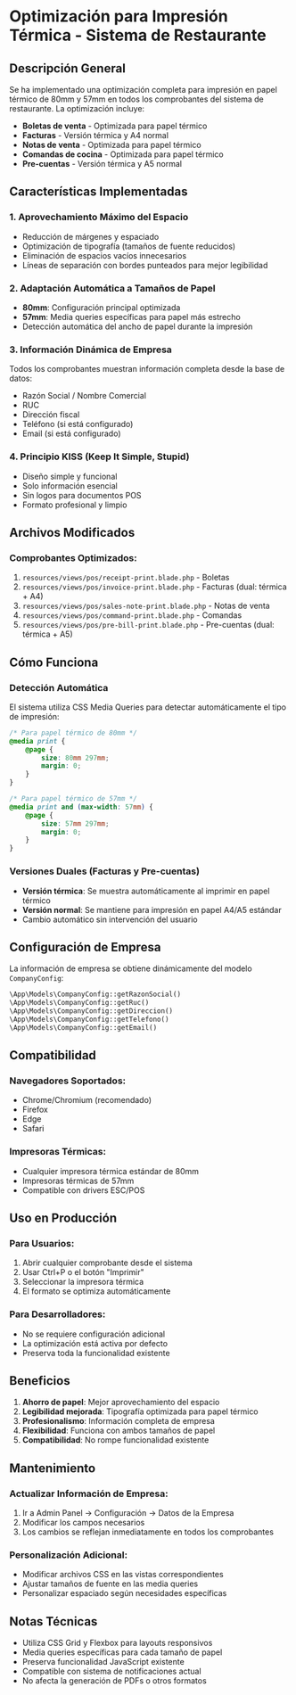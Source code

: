 # Optimización para Impresión Térmica - Sistema de Restaurante

## Descripción General

Se ha implementado una optimización completa para impresión en papel térmico de 80mm y 57mm en todos los comprobantes del sistema de restaurante. La optimización incluye:

- **Boletas de venta** - Optimizada para papel térmico
- **Facturas** - Versión térmica y A4 normal
- **Notas de venta** - Optimizada para papel térmico
- **Comandas de cocina** - Optimizada para papel térmico
- **Pre-cuentas** - Versión térmica y A5 normal

## Características Implementadas

### 1. Aprovechamiento Máximo del Espacio
- Reducción de márgenes y espaciado
- Optimización de tipografía (tamaños de fuente reducidos)
- Eliminación de espacios vacíos innecesarios
- Líneas de separación con bordes punteados para mejor legibilidad

### 2. Adaptación Automática a Tamaños de Papel
- **80mm**: Configuración principal optimizada
- **57mm**: Media queries específicas para papel más estrecho
- Detección automática del ancho de papel durante la impresión

### 3. Información Dinámica de Empresa
Todos los comprobantes muestran información completa desde la base de datos:
- Razón Social / Nombre Comercial
- RUC
- Dirección fiscal
- Teléfono (si está configurado)
- Email (si está configurado)

### 4. Principio KISS (Keep It Simple, Stupid)
- Diseño simple y funcional
- Solo información esencial
- Sin logos para documentos POS
- Formato profesional y limpio

## Archivos Modificados

### Comprobantes Optimizados:
1. `resources/views/pos/receipt-print.blade.php` - Boletas
2. `resources/views/pos/invoice-print.blade.php` - Facturas (dual: térmica + A4)
3. `resources/views/pos/sales-note-print.blade.php` - Notas de venta
4. `resources/views/pos/command-print.blade.php` - Comandas
5. `resources/views/pos/pre-bill-print.blade.php` - Pre-cuentas (dual: térmica + A5)

## Cómo Funciona

### Detección Automática
El sistema utiliza CSS Media Queries para detectar automáticamente el tipo de impresión:

```css
/* Para papel térmico de 80mm */
@media print {
    @page {
        size: 80mm 297mm;
        margin: 0;
    }
}

/* Para papel térmico de 57mm */
@media print and (max-width: 57mm) {
    @page {
        size: 57mm 297mm;
        margin: 0;
    }
}
```

### Versiones Duales (Facturas y Pre-cuentas)
- **Versión térmica**: Se muestra automáticamente al imprimir en papel térmico
- **Versión normal**: Se mantiene para impresión en papel A4/A5 estándar
- Cambio automático sin intervención del usuario

## Configuración de Empresa

La información de empresa se obtiene dinámicamente del modelo `CompanyConfig`:

```php
\App\Models\CompanyConfig::getRazonSocial()
\App\Models\CompanyConfig::getRuc()
\App\Models\CompanyConfig::getDireccion()
\App\Models\CompanyConfig::getTelefono()
\App\Models\CompanyConfig::getEmail()
```

## Compatibilidad

### Navegadores Soportados:
- Chrome/Chromium (recomendado)
- Firefox
- Edge
- Safari

### Impresoras Térmicas:
- Cualquier impresora térmica estándar de 80mm
- Impresoras térmicas de 57mm
- Compatible con drivers ESC/POS

## Uso en Producción

### Para Usuarios:
1. Abrir cualquier comprobante desde el sistema
2. Usar Ctrl+P o el botón "Imprimir"
3. Seleccionar la impresora térmica
4. El formato se optimiza automáticamente

### Para Desarrolladores:
- No se requiere configuración adicional
- La optimización está activa por defecto
- Preserva toda la funcionalidad existente

## Beneficios

1. **Ahorro de papel**: Mejor aprovechamiento del espacio
2. **Legibilidad mejorada**: Tipografía optimizada para papel térmico
3. **Profesionalismo**: Información completa de empresa
4. **Flexibilidad**: Funciona con ambos tamaños de papel
5. **Compatibilidad**: No rompe funcionalidad existente

## Mantenimiento

### Actualizar Información de Empresa:
1. Ir a Admin Panel → Configuración → Datos de la Empresa
2. Modificar los campos necesarios
3. Los cambios se reflejan inmediatamente en todos los comprobantes

### Personalización Adicional:
- Modificar archivos CSS en las vistas correspondientes
- Ajustar tamaños de fuente en las media queries
- Personalizar espaciado según necesidades específicas

## Notas Técnicas

- Utiliza CSS Grid y Flexbox para layouts responsivos
- Media queries específicas para cada tamaño de papel
- Preserva funcionalidad JavaScript existente
- Compatible con sistema de notificaciones actual
- No afecta la generación de PDFs o otros formatos
